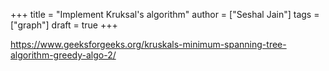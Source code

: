 +++
title = "Implement Kruksal's algorithm"
author = ["Seshal Jain"]
tags = ["graph"]
draft = true
+++

<https://www.geeksforgeeks.org/kruskals-minimum-spanning-tree-algorithm-greedy-algo-2/>
